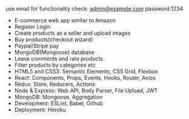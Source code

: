 use email for functionality check: admin@example.com password:1234
- E-commerce web app similar to Amazon
- Register Login
- Create products as a seller and upload images
- Buy products(checkout wizard)
- Paypal/Stripe pay
- MongoDB(Mongoose) database 
- Leave comments and rate products 
- Filter products by categories etc
- HTML5 and CSS3: Semantic Elements, CSS Grid, Flexbox
- React: Components, Props, Events, Hooks, Router, Axios
- Redux: Store, Reducers, Actions
- Node & Express: Web API, Body Parser, File Upload, JWT
- MongoDB: Mongoose, Aggregation
- Development: ESLint, Babel, Github
- Deployment: Heroku
